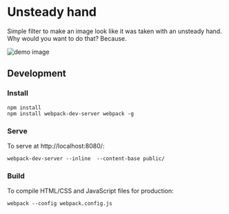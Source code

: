 # Unsteady hand
Simple filter to make an image look like it was taken with an unsteady hand. Why would you want to do that? Because.

![demo image](https://pbs.twimg.com/media/ChH29LtUcAMhQdK.jpg)

## Development 
### Install
```
npm install
npm install webpack-dev-server webpack -g
```

### Serve

To serve at http://localhost:8080/:

```
webpack-dev-server --inline  --content-base public/ 
```

### Build

To compile HTML/CSS and JavaScript files for production:

```
webpack --config webpack.config.js
```
